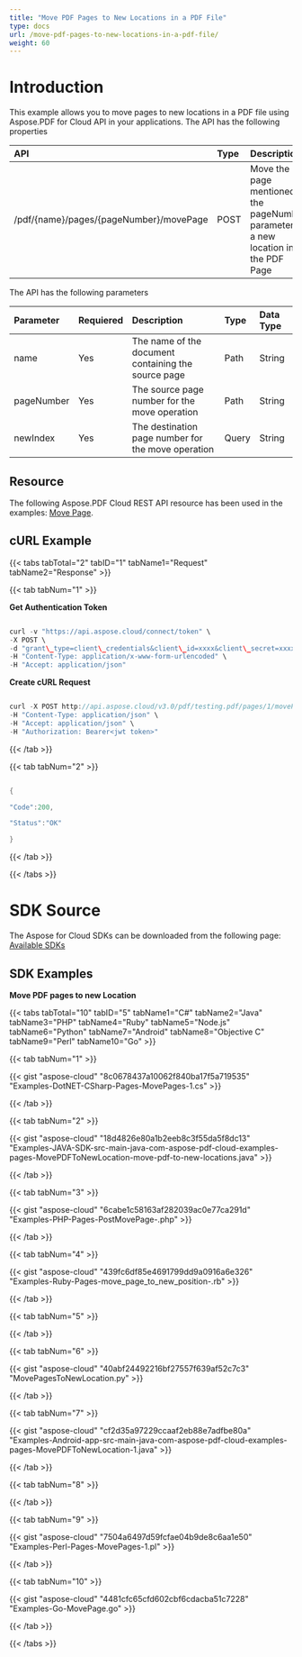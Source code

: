 ```yaml
---
title: "Move PDF Pages to New Locations in a PDF File"
type: docs
url: /move-pdf-pages-to-new-locations-in-a-pdf-file/
weight: 60
---
```


# **Introduction**
This example allows you to move pages to new locations in a PDF file using Aspose.PDF for Cloud API in your applications. The API has the following properties


|**API**|**Type**|**Description**|
| :- | :- | :- |
|/pdf/{name}/pages/{pageNumber}/movePage|POST|Move the page mentioned in the pageNumber parameter to a new location in the PDF Page|
The API has the following parameters

|**Parameter**|**Requiered**|**Description**|**Type**|**Data Type**|
| :- | :- | :- | :- | :- |
|name|Yes|The name of the document containing the source page|Path|String|
|pageNumber|Yes|The source page number for the move operation|Path|String|
|newIndex|Yes|The destination page number for the move operation|Query|String|
## **Resource**
The following Aspose.PDF Cloud REST API resource has been used in the examples: [Move Page](https://apireference.aspose.cloud/pdf/#!/Pages/PostMovePage).
## **cURL Example**
{{< tabs tabTotal="2" tabID="1" tabName1="Request" tabName2="Response" >}}

{{< tab tabNum="1" >}}

**Get Authentication Token**

```java

curl -v "https://api.aspose.cloud/connect/token" \
-X POST \
-d "grant\_type=client\_credentials&client\_id=xxxx&client\_secret=xxxx" \
-H "Content-Type: application/x-www-form-urlencoded" \
-H "Accept: application/json"

```

**Create cURL Request**

```java

curl -X POST http://api.aspose.cloud/v3.0/pdf/testing.pdf/pages/1/movePage?newIndex=2  \
-H "Content-Type: application/json" \
-H "Accept: application/json" \
-H "Authorization: Bearer<jwt token>"

```

{{< /tab >}}

{{< tab tabNum="2" >}}

```java

{

"Code":200,

"Status":"OK"

}

```

{{< /tab >}}

{{< /tabs >}}
# **SDK Source**
The Aspose for Cloud SDKs can be downloaded from the following page: [Available SDKs](/available-sdks/)
## **SDK Examples**
**Move PDF pages to new Location**

{{< tabs tabTotal="10" tabID="5" tabName1="C#" tabName2="Java" tabName3="PHP" tabName4="Ruby" tabName5="Node.js" tabName6="Python" tabName7="Android" tabName8="Objective C" tabName9="Perl" tabName10="Go" >}}

{{< tab tabNum="1" >}}

{{< gist "aspose-cloud" "8c0678437a10062f840ba17f5a719535" "Examples-DotNET-CSharp-Pages-MovePages-1.cs" >}}

{{< /tab >}}

{{< tab tabNum="2" >}}

{{< gist "aspose-cloud" "18d4826e80a1b2eeb8c3f55da5f8dc13" "Examples-JAVA-SDK-src-main-java-com-aspose-pdf-cloud-examples-pages-MovePDFToNewLocation-move-pdf-to-new-locations.java" >}}

{{< /tab >}}

{{< tab tabNum="3" >}}

{{< gist "aspose-cloud" "6cabe1c58163af282039ac0e77ca291d" "Examples-PHP-Pages-PostMovePage-.php" >}}

{{< /tab >}}

{{< tab tabNum="4" >}}

{{< gist "aspose-cloud" "439fc6df85e4691799dd9a0916a6e326" "Examples-Ruby-Pages-move\_page\_to\_new\_position-.rb" >}}

{{< /tab >}}

{{< tab tabNum="5" >}}

{{< /tab >}}

{{< tab tabNum="6" >}}

{{< gist "aspose-cloud" "40abf24492216bf27557f639af52c7c3" "MovePagesToNewLocation.py" >}}

{{< /tab >}}

{{< tab tabNum="7" >}}

{{< gist "aspose-cloud" "cf2d35a97229ccaaf2eb88e7adfbe80a" "Examples-Android-app-src-main-java-com-aspose-pdf-cloud-examples-pages-MovePDFToNewLocation-1.java" >}}

{{< /tab >}}

{{< tab tabNum="8" >}}

{{< /tab >}}

{{< tab tabNum="9" >}}

{{< gist "aspose-cloud" "7504a6497d59fcfae04b9de8c6aa1e50" "Examples-Perl-Pages-MovePages-1.pl" >}}

{{< /tab >}}

{{< tab tabNum="10" >}}

{{< gist "aspose-cloud" "4481cfc65cfd602cbf6cdacba51c7228" "Examples-Go-MovePage.go" >}}

{{< /tab >}}

{{< /tabs >}}
